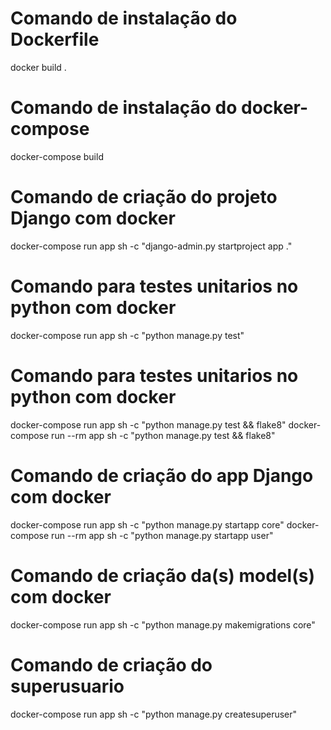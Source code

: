 # Comando de instalação do Dockerfile

docker build .

# Comando de instalação do docker-compose

docker-compose build

# Comando de criação do projeto Django com docker

docker-compose run app sh -c "django-admin.py startproject app ."

# Comando para testes unitarios no python com docker

docker-compose run app sh -c "python manage.py test"

# Comando para testes unitarios no python com docker

docker-compose run app sh -c "python manage.py test && flake8"
docker-compose run --rm app sh -c "python manage.py test && flake8"

# Comando de criação do app Django com docker

docker-compose run app sh -c "python manage.py startapp core"
docker-compose run --rm app sh -c "python manage.py startapp user"

# Comando de criação da(s) model(s) com docker

docker-compose run app sh -c "python manage.py makemigrations core"

# Comando de criação do superusuario

docker-compose run app sh -c "python manage.py createsuperuser"
